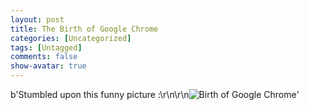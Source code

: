 ```yaml
---
layout: post
title: The Birth of Google Chrome
categories: [Uncategorized]
tags: [Untagged]
comments: false
show-avatar: true
---
```


b'Stumbled upon this funny picture :\r\n\r\n![](http://www.hahakiri.com/images/out.php/i761_TheBirthOfGoogleChrome.jpg "Birth of Google Chrome")'